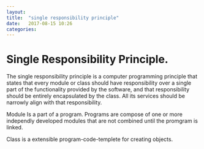 ```yaml
---
layout: 
title:  "single responsibility principle"
date:   2017-08-15 10:26
categories: 
---
```


# Single Responsibility Principle.

The single responsibility principle is a computer programming principle that states that every module or class should have responsibility over a single part of the functionality provided by the software, and that responsibility should be entirely encapsulated by the class. All its services should be narrowly align with that responsibility.

Module 
Is a part of a program. Programs are compose of one or more independly developed modules that are not combined until the promgram is linked.

Class is a extensible program-code-templete for creating objects.
